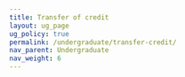 ```yaml
---
title: Transfer of credit
layout: ug_page
ug_policy: true
permalink: /undergraduate/transfer-credit/
nav_parent: Undergraduate
nav_weight: 6
---
```


